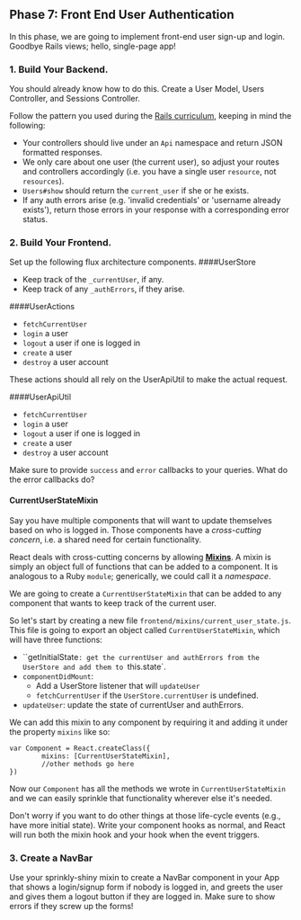 ## Phase 7: Front End User Authentication
In this phase, we are going to implement front-end user sign-up and login. Goodbye Rails views; hello, single-page app!

### 1. Build Your Backend.

You should already know how to do this. Create a User Model, Users Controller, and Sessions Controller.

Follow the pattern you used during the [Rails curriculum](#), keeping in mind the following: 
  * Your controllers should live under an `Api` namespace and return JSON formatted responses.
  * We only care about one user (the current user), so adjust your routes and controllers accordingly (i.e. you have a single user `resource`, not `resources`).
  * `Users#show` should return the `current_user` if she or he exists.
  * If any auth errors arise (e.g. 'invalid credentials' or 'username already exists'), return those errors in your response with a corresponding error status. 

### 2. Build Your Frontend.
Set up the following flux architecture components.
####UserStore
  * Keep track of the `_currentUser`, if any. 
  * Keep track of any `_authErrors`, if they arise.

####UserActions 
  * `fetchCurrentUser`
  * `login` a user
  * `logout` a user if one is logged in
  * `create` a user
  * `destroy` a user account

These actions should all rely on the UserApiUtil to make the actual request.

####UserApiUtil
  * `fetchCurrentUser`
  * `login` a user
  * `logout` a user if one is logged in
  * `create` a user
  * `destroy` a user account

Make sure to provide `success` and `error` callbacks to your queries. What do the error callbacks do?

#### CurrentUserStateMixin
Say you have multiple components that will want to update themselves based on who is logged in. Those components have a *cross-cutting concern*, i.e. a shared need for certain functionality. 

React deals with cross-cutting concerns by allowing [**Mixins**](https://facebook.github.io/react/docs/reusable-components.html#mixins). A mixin is simply an object full of functions that can be added to a component. It is analogous to a Ruby `module`; generically, we could call it a *namespace*. 

We are going to create a `CurrentUserStateMixin` that can be added to any component that wants to keep track of the current user.

So let's start by creating a new file `frontend/mixins/current_user_state.js`. This file is going to export an object called `CurrentUserStateMixin`, which will have three functions:
  * ``getInitialState`: get the currentUser and authErrors from the UserStore and add them to `this.state`.
  * `componentDidMount`: 
    * Add a UserStore listener that will `updateUser`
    * `fetchCurrentUser` if the `UserStore.currentUser` is undefined.
  * `updateUser`: update the state of currentUser and authErrors.

We can add this mixin to any component by requiring it and adding it under the property `mixins` like so: 

```
var Component = React.createClass({
		mixins: [CurrentUserStateMixin],
		//other methods go here
})
```

Now our `Component` has all the methods we wrote in `CurrentUserStateMixin` and we can easily sprinkle that functionality wherever else it's needed.

Don't worry if you want to do other things at those life-cycle events (e.g., have more initial state). Write your component hooks as normal, and React will run both the mixin hook and your hook when the event triggers.

### 3. Create a NavBar
Use your sprinkly-shiny mixin to create a NavBar component in your App that shows a login/signup form if nobody is logged in, and greets the user and gives them a logout button if they are logged in. Make sure to show errors if they screw up the forms!
